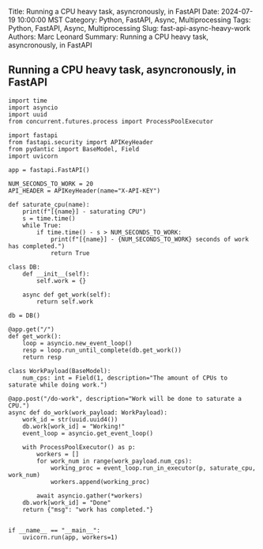 Title: Running a CPU heavy task, asyncronously, in FastAPI
Date: 2024-07-19 10:00:00 MST
Category: Python, FastAPI, Async, Multiprocessing
Tags: Python, FastAPI, Async, Multiprocessing
Slug: fast-api-async-heavy-work
Authors: Marc Leonard
Summary: Running a CPU heavy task, asyncronously, in FastAPI

## Running a CPU heavy task, asyncronously, in FastAPI

    import time
    import asyncio
    import uuid
    from concurrent.futures.process import ProcessPoolExecutor
    
    import fastapi
    from fastapi.security import APIKeyHeader
    from pydantic import BaseModel, Field
    import uvicorn
    
    app = fastapi.FastAPI()
    
    NUM_SECONDS_TO_WORK = 20
    API_HEADER = APIKeyHeader(name="X-API-KEY")
    
    def saturate_cpu(name):
        print(f"[{name}] - saturating CPU")
        s = time.time()
        while True:
            if time.time() - s > NUM_SECONDS_TO_WORK:
                print(f"[{name}] - {NUM_SECONDS_TO_WORK} seconds of work has completed.")
                return True
    
    class DB:
        def __init__(self):
            self.work = {}
    
        async def get_work(self):
            return self.work
    
    db = DB()
    
    @app.get("/")
    def get_work():
        loop = asyncio.new_event_loop()
        resp = loop.run_until_complete(db.get_work())
        return resp
    
    class WorkPayload(BaseModel):
        num_cps: int = Field(1, description="The amount of CPUs to saturate while doing work.")
    
    @app.post("/do-work", description="Work will be done to saturate a CPU.")
    async def do_work(work_payload: WorkPayload):
        work_id = str(uuid.uuid4())
        db.work[work_id] = "Working!"
        event_loop = asyncio.get_event_loop()
    
        with ProcessPoolExecutor() as p:
            workers = []
            for work_num in range(work_payload.num_cps):
                working_proc = event_loop.run_in_executor(p, saturate_cpu, work_num)
                workers.append(working_proc)
    
            await asyncio.gather(*workers)
        db.work[work_id] = "Done"
        return {"msg": "work has completed."}
    
    
    if __name__ == "__main__":
        uvicorn.run(app, workers=1)
    
